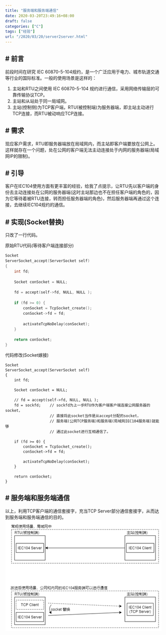```yaml
---
title: "服务端和服务端通信"
date: 2020-03-20T23:49:16+08:00
draft: false
categories: ["C"]
tags: ["经验"]
url: "/2020/03/20/server2server.html"
---
```


## # 前言

前段时间在研究 IEC 60870-5-104规约，是一个广泛应用于电力、城市轨道交通等行业的国际标准。一般的使用场景是这样的：

1. 主站和RTU之间使用 IEC 60870-5-104 规约进行通信，采用网络传输层的可靠传输协议TCP。
2. 主站和从站处于同一局域网。
3. 主站(控制侧)为TCP客户端，RTU(被控制端)为服务器端，即主站主动进行TCP连接，而RTU被动响应TCP连接。

## # 需求

现应客户需求，RTU即服务器端放在局域网内，而主站即客户端要放在公网上。这样就存在一个问题，处在公网的客户端无法主动连接处于内网的服务器端(局域网IP的限制)。

## # 引导

客户在IEC104使用方面有更丰富的经验，给我了点提示，让RTU先以客户端的身份去主动连接处在公网的服务器端(这时主站那边也不在担任客户端的角色的，因为它等待着被RTU连接，转而担任服务器端的角色)，然后服务器端再通过这个连接，去继续IEC104规约的通信。

## # 实现(Socket替换)

只改了一行代码。

原始RTU代码(等待客户端连接部分)

```c
Socket
ServerSocket_accept(ServerSocket self)
{
    int fd;

    Socket conSocket = NULL;

    fd = accept(self->fd, NULL, NULL );

    if (fd >= 0) {
        conSocket = TcpSocket_create();
        conSocket->fd = fd;

        activateTcpNoDelay(conSocket);
    }

    return conSocket;
}
```

代码修改(Socket嫁接)

```
Socket
ServerSocket_accept(ServerSocket self)
{
    int fd;

    Socket conSocket = NULL;

    // fd = accept(self->fd, NULL, NULL );
    fd = sockfd;	// sockfd为上一步RTU作为客户端客户端连接公网服务器的socket，
    				// 直接将此socket当作是从accept分配的socket，
    				// 服务端(公网TCP服务端)和服务端(局域网IEC104服务端)就能够
    				// 通过此socket进行互相通信了。

    if (fd >= 0) {
        conSocket = TcpSocket_create();
        conSocket->fd = fd;

        activateTcpNoDelay(conSocket);
    }

    return conSocket;
}
```

## # 服务端和服务端通信

以上，利用TCP客户端的通信套接字，充当TCP Server部分通信套接字，从而达到服务端和服务端通信的目的。
![](/images/服务端和服务端通信.png)